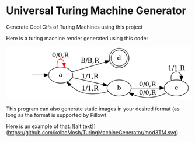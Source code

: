 # Universal Turing Machine Generator
Generate Cool Gifs of Turing Machines using this project

Here is a turing machine render generated using this code:  

![](https://github.com/kolbeMosh/TuringMachineGenerator/blob/master/mod3TM.gif)

This program can also generate static images in your desired format
       (as long as the format is supported by Pillow) 

Here is an example of that:
![alt text]](https://github.com/kolbeMosh/TuringMachineGenerator/mod3TM.svg)

